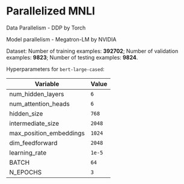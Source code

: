 # Parallelized MNLI
Data Parallelism - DDP by Torch

Model parallelism - Megatron-LM by NVIDIA

Dataset: 
Number of training examples: **392702**;
Number of validation examples: **9823**;
Number of testing examples: **9824**.


Hyperparameters for ```bert-large-cased```:

| Variable | Value |
| --- | --- |
| num_hidden_layers | `6` |
| num_attention_heads | `6` |
| hidden_size | `768` |
| intermediate_size | `2048` |
| max_position_embeddings | `1024` |
| dim_feedforward | `2048` |
| learning_rate | `1e-5` |
| BATCH | `64` |
| N_EPOCHS | `3` |

